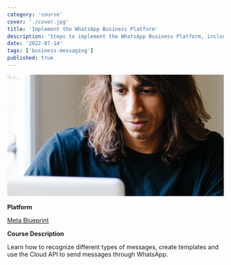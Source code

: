 ```yaml
---
category: 'course'
cover: './cover.jpg'
title: 'Implement the WhatsApp Business Platform'
description: 'Steps to implement the WhatsApp Business Platform, including message templates, Cloud API and more.'
date: '2022-07-14'
tags: ['business-messaging']
published: true
---
```

![cover](./cover.jpg)

**Platform**

[Meta Blueprint](https://www.facebookblueprint.com/student/collection/409587/path/360219)

**Course Description**

Learn how to recognize different types of messages, create templates and use the Cloud API to send messages through WhatsApp.